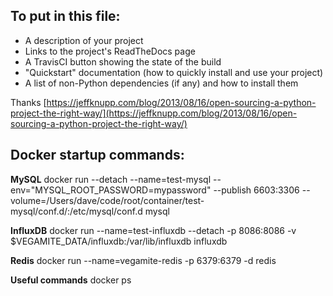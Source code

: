 ## To put in this file:

* A description of your project
* Links to the project's ReadTheDocs page
* A TravisCI button showing the state of the build
* "Quickstart" documentation (how to quickly install and use your project)
* A list of non-Python dependencies (if any) and how to install them

Thanks [https://jeffknupp.com/blog/2013/08/16/open-sourcing-a-python-project-the-right-way/](https://jeffknupp.com/blog/2013/08/16/open-sourcing-a-python-project-the-right-way/)

## Docker startup commands:

**MySQL**
docker run --detach --name=test-mysql --env="MYSQL_ROOT_PASSWORD=mypassword" --publish 6603:3306 --volume=/Users/dave/code/root/container/test-mysql/conf.d/:/etc/mysql/conf.d mysql

**InfluxDB**
docker run --name=test-influxdb --detach -p 8086:8086 -v $VEGAMITE_DATA/influxdb:/var/lib/influxdb influxdb

**Redis**
docker run --name=vegamite-redis -p 6379:6379 -d redis

**Useful commands**
docker ps


